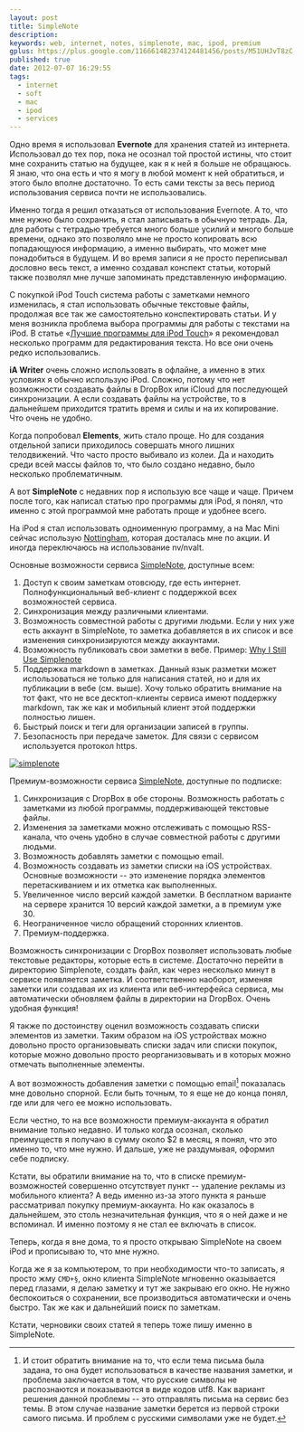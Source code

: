```yaml
---
layout: post
title: SimpleNote
description: 
keywords: web, internet, notes, simplenote, mac, ipod, premium
gplus: https://plus.google.com/116661482374124481456/posts/M51UHJvT8zC
published: true
date: 2012-07-07 16:29:55
tags:
  - internet
  - soft
  - mac
  - ipod
  - services
---
```


Одно время я использовал **Evernote** для хранения статей из интернета. Использовал до тех пор, пока не осознал той простой истины, что стоит мне сохранить статью на будущее, как я к ней я больше не обращаюсь. Я знаю, что она есть и что я могу в любой момент к ней обратиться, и этого было вполне достаточно. То есть сами тексты за весь период использования сервиса почти не использовались.

Именно тогда я решил отказаться от использования Evernote. А то, что мне нужно было сохранить, я стал записывать в обычную тетрадь. Да, для работы с тетрадью требуется много больше усилий и много больше времени, однако это позволяло мне не просто копировать всю попадающуюся информацию, а именно выбирать, что может мне понадобиться в будущем. И во время записи я не просто переписывал дословно весь текст, а именно создавал конспект статьи, который также позволял мне лучше запоминать представленную информацию.

<!--more-->

С покупкой iPod Touch система работы с заметками немного изменилась, я стал использовать обычные текстовые файлы, продолжая все так же самостоятельно конспектировать статьи. И у меня возникла проблема выбора программы для работы с текстами на iPod. В статье «[Лучшие программы для iPod Touch](http://www.juev.ru/2012/06/09/ipod/)» я рекомендовал несколько программ для редактирования текста. Но все они очень редко использовались.

**iA Writer** очень сложно использовать в офлайне, а именно в этих условиях я обычно использую iPod. Сложно, потому что нет возможности создавать файлы в DropBox или iCloud для последующей синхронизации. А если создавать файлы на устройстве, то в дальнейшем приходится тратить время и силы и на их копирование. Что очень не удобно.

Когда попробовал **Elements**, жить стало проще. Но для создания отдельной записи приходилось совершать много лишних телодвижений. Что часто просто выбивало из колеи. Да и находить среди всей массы файлов то, что было создано недавно, было несколько проблематичным.

А вот **SimpleNote** с недавних пор я использую все чаще и чаще. Причем после того, как написал статью про программы для iPod, я понял, что именно с этой программой мне работать проще и удобнее всего.

На iPod я стал использовать одноименную программу, а на Mac Mini сейчас использую [Nottingham](http://www.juev.ru/2011/11/25/nottingham/), которая досталась мне по акции. И иногда переключаюсь на использование nv/nvalt.

Основные возможности сервиса [SimpleNote](http://simplenoteapp.com/), доступные всем:

1. Доступ к своим заметкам отовсюду, где есть интернет. Полнофункциональный веб-клиент с поддержкой всех возможностей сервиса.
2. Синхронизация между различными клиентами.
3. Возможность совместной работы с другими людьми. Если у них уже есть аккаунт в SimpleNote, то заметка добавляется в их список и все изменения синхронизируются между аккаунтами.
4. Возможность публиковать свои заметки в вебе. Пример: [Why I Still Use Simplenote](https://simple-note.appspot.com/publish/zgP7Rg)
5. Поддержка markdown в заметках. Данный язык разметки может использоваться не только для написания статей, но и для их публикации в вебе (см. выше). Хочу только обратить внимание на тот факт, что не все десктоп-клиенты сервиса имеют поддержку markdown, так же как и мобильный клиент этой поддержки полностью лишен.
6. Быстрый поиск и теги для организации записей в группы.
7. Безопасность при передаче заметок. Для связи с сервисом используется протокол https.

[![simplenote](http://static.juev.ru/2012/07/simplenote-th.jpg)](http://static.juev.ru/2012/07/simplenote.png "Preview markdown in SimpleNote service")

Премиум-возможности сервиса [SimpleNote](http://simplenoteapp.com/), доступные по подписке:

1. Синхронизация с DropBox в обе стороны. Возможность работать с заметками из любой программы, поддерживающей текстовые файлы.
2. Изменения за заметками можно отслеживать с помощью RSS-канала, что очень удобно в случае совместной работы с другими людьми.
3. Возможность добавлять заметки с помощью email.
4. Возможность создавать из заметки списки на iOS устройствах. Основные возможности -- это изменение порядка элементов перетаскиванием и их отметка как выполненных.
5. Увеличенное число версий каждой заметки. В бесплатном варианте на сервере хранится 10 версий каждой заметки, а в премиум уже 30.
6. Неограниченное число обращений сторонних клиентов.
7. Премиум-поддержка.

Возможность синхронизации с DropBox позволяет использовать любые текстовые редакторы, которые есть в системе. Достаточно перейти в директорию Simplenote, создать файл, как через несколько минут в сервисе появляется заметка. И соответственно наоборот, изменяя заметки или создавая их из клиента или веб-интерфейса сервиса, мы автоматически обновляем файлы в директории на DropBox. Очень удобная функция!

Я также по достоинству оценил возможность создавать списки элементов из заметки. Таким образом на iOS устройствах можно довольно просто организовывать списки задач или списки покупок, которые можно довольно просто реорганизовывать и в которых можно отмечать выполненные элементы.

А вот возможность добавления заметки с помощью email[^1] показалась мне довольно спорной. Если быть точным, то я еще не до конца понял, где или для чего ее можно использовать. 

[^1]: И стоит обратить внимание на то, что если тема письма была задана, то она будет использоваться в качестве названия заметки, и проблема заключается в том, что русские символы не распознаются и показываются в виде кодов utf8. Как вариант решения данной проблемы -- это отправлять письма на сервис без темы. В этом случае название заметки берется из первой строки самого письма. И проблем с русскими символами уже не будет.

Если честно, то на все возможности премиум-аккаунта я обратил внимание только недавно. И только когда осознал, сколько преимуществ я получаю в сумму около $2 в месяц, я понял, что это именно то, что мне нужно. И дальше, уже не раздумывая, оформил себе подписку.

Кстати, вы обратили внимание на то, что в списке премиум-возможностей совершенно отсутствует пункт -- удаление рекламы из мобильного клиента? А ведь именно из-за этого пункта я раньше рассматривал покупку премиум-аккаунта. Но как оказалось в дальнейшем, это столь незначительная функция, что я о ней даже и не вспоминал. И именно поэтому я не стал ее включать в список.

Теперь, когда я вне дома, то я просто открываю SimpleNote на своем iPod и прописываю то, что мне нужно.

Когда же я за компьютером, то при необходимости что-то записать, я просто жму `CMD+§`, окно клиента SimpleNote мгновенно оказывается перед глазами, я делаю заметку и тут же закрываю его окно. Не нужно беспокоиться о сохранении, все производиться автоматически и очень быстро. Так же как и дальнейший поиск по заметкам.

Кстати, черновики своих статей я теперь тоже пишу именно в SimpleNote.